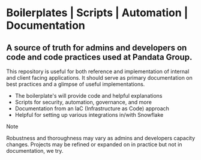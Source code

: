 # Boilerplates | Scripts | Automation | Documentation

## A source of truth for admins and developers on code and code practices used at Pandata Group. 

This repository is useful for both reference and implementation of internal and client facing applications. It should serve as primary documentation on best practices and a glimpse of useful implementations.

* The boilerplate's will provide code and helpful explanations
* Scripts for security, automation, governance, and more
* Documentation from an IaC (Infrastructure as Code) approach
* Helpful for setting up various integrations in/with Snowflake

> [!NOTE]  
> Robustness and thoroughness may vary as admins and developers capacity changes. Projects may be refined or expanded on in practice but not in documentation, we try.